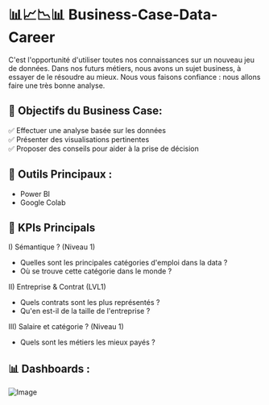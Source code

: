 # 📊📈📉📊 Business-Case-Data-Career

C'est l'opportunité d'utiliser toutes nos connaissances sur un nouveau jeu de données.
Dans nos futurs métiers, nous avons un sujet business, à essayer de le résoudre au mieux. Nous vous faisons confiance : nous allons faire une très bonne analyse.

## 🎯 Objectifs du Business Case:

  ✅ Effectuer une analyse basée sur les données <br>
  ✅ Présenter des visualisations pertinentes <br>
  ✅ Proposer des conseils pour aider à la prise de décision

## 🧰 Outils Principaux : 

- Power BI
- Google Colab

## 🧠 KPIs Principals

I) Sémantique ? (Niveau 1)
- Quelles sont les principales catégories d'emploi dans la data ?
- Où se trouve cette catégorie dans le monde ?

II) Entreprise & Contrat (LVL1)
- Quels contrats sont les plus représentés ?
- Qu'en est-il de la taille de l'entreprise ?

III) Salaire et catégorie ? (Niveau 1)
- Quels sont les métiers les mieux payés ?

## 📊 Dashboards : 

![Image](https://github.com/user-attachments/assets/07345e2c-25b9-490a-8386-c1326db3079e)



